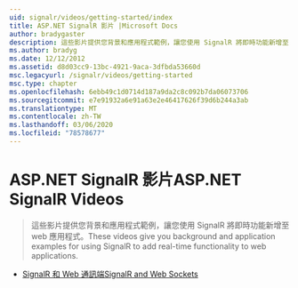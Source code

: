 ```yaml
---
uid: signalr/videos/getting-started/index
title: ASP.NET SignalR 影片 |Microsoft Docs
author: bradygaster
description: 這些影片提供您背景和應用程式範例，讓您使用 SignalR 將即時功能新增至 web 應用程式。
ms.author: bradyg
ms.date: 12/12/2012
ms.assetid: d8d03cc9-13bc-4921-9aca-3dfbda53660d
msc.legacyurl: /signalr/videos/getting-started
msc.type: chapter
ms.openlocfilehash: 6ebb49c1d0714d187a9da2c8c092b7da06073706
ms.sourcegitcommit: e7e91932a6e91a63e2e46417626f39d6b244a3ab
ms.translationtype: MT
ms.contentlocale: zh-TW
ms.lasthandoff: 03/06/2020
ms.locfileid: "78578677"
---
```

# <a name="aspnet-signalr-videos"></a><span data-ttu-id="425eb-103">ASP.NET SignalR 影片</span><span class="sxs-lookup"><span data-stu-id="425eb-103">ASP.NET SignalR Videos</span></span>

> <span data-ttu-id="425eb-104">這些影片提供您背景和應用程式範例，讓您使用 SignalR 將即時功能新增至 web 應用程式。</span><span class="sxs-lookup"><span data-stu-id="425eb-104">These videos give you background and application examples for using SignalR to add real-time functionality to web applications.</span></span>

- [<span data-ttu-id="425eb-105">SignalR 和 Web 通訊端</span><span class="sxs-lookup"><span data-stu-id="425eb-105">SignalR and Web Sockets</span></span>](signalr-and-web-sockets.md)
